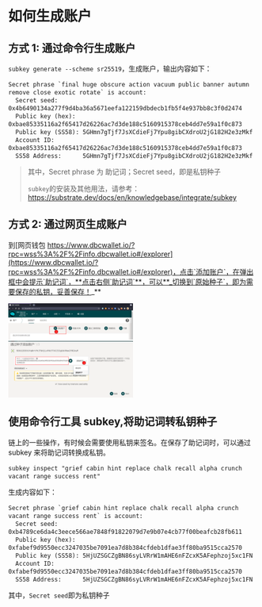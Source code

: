 # 如何生成账户

## 方式 1: 通过命令行生成账户

`subkey generate --scheme sr25519`，生成账户，输出内容如下：

```
Secret phrase `final huge obscure action vacuum public banner autumn remove close exotic rotate` is account:
  Secret seed:       0x4b6490134a277f9d4ba36a5671eefa122159dbdecb1fb5f4e937bb8c3f0d2474
  Public key (hex):  0xbae85335116a2f65417d26226ac7d3de188c5160915378ceb4dd7e59a1f0c873
  Public key (SS58): 5GHmn7gTjf7JsXCdieFj7Ypu8gibCXdroU2jG182H2e3zMkf
  Account ID:        0xbae85335116a2f65417d26226ac7d3de188c5160915378ceb4dd7e59a1f0c873
  SS58 Address:      5GHmn7gTjf7JsXCdieFj7Ypu8gibCXdroU2jG182H2e3zMkf
```

> 其中，Secret phrase 为 助记词；Secret seed，即是私钥种子
>
> `subkey`的安装及其他用法，请参考：https://substrate.dev/docs/en/knowledgebase/integrate/subkey

## 方式 2: **通过网页生成账户**

到[网页钱包 https://www.dbcwallet.io/?rpc=wss%3A%2F%2Finfo.dbcwallet.io#/explorer](https://www.dbcwallet.io/?rpc=wss%3A%2F%2Finfo.dbcwallet.io#/explorer)，点击`添加账户`，在弹出框中会提示`助记词`，**点击右侧`助记词`**，可以**_切换到`原始种子`，即为需要保存的私钥，妥善保存！_**

<img src="./generate_new_account.assets/2021-09-13_09-58.png" width="50%" height="50%">
<img src="./generate_new_account.assets/2021-09-13_09-59.png" width="50%" height="50%">

## 使用命令行工具 subkey,将助记词转私钥种子

链上的一些操作，有时候会需要使用私钥来签名。在保存了助记词时，可以通过 subkey 来将助记词转换成私钥。

```
subkey inspect "grief cabin hint replace chalk recall alpha crunch vacant range success rent"
```

生成内容如下：

```
Secret phrase `grief cabin hint replace chalk recall alpha crunch vacant range success rent` is account:
  Secret seed:       0xb4789ce6da4c3eece566ae7848f91822079d7e9b07e4cb77f00beafcb28fb611
  Public key (hex):  0xfabef9d9550ecc3247035be7091ea7d8b384cfdeb1dfae3ff80ba9515cca2570
  Public key (SS58): 5HjUZSGCZgBN86syLVRrW1mAHE6nFZcxK5AFephzoj5xc1FN
  Account ID:        0xfabef9d9550ecc3247035be7091ea7d8b384cfdeb1dfae3ff80ba9515cca2570
  SS58 Address:      5HjUZSGCZgBN86syLVRrW1mAHE6nFZcxK5AFephzoj5xc1FN
```

其中，`Secret seed`即为私钥种子
